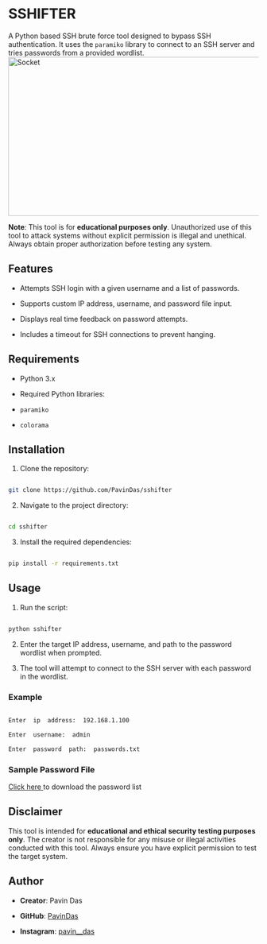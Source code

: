 
#  SSHIFTER

A Python based SSH brute force tool designed to bypass SSH authentication. It uses the `paramiko` library to connect to an SSH server and tries passwords from a provided wordlist.
<img src="https://socialify.git.ci/PavinDas/sshifter/image?description=1&font=KoHo&language=1&name=1&owner=1&pattern=Solid&theme=Dark" alt="Socket" width="640" height="320" />

  

**Note**: This tool is for **educational purposes only**. Unauthorized use of this tool to attack systems without explicit permission is illegal and unethical. Always obtain proper authorization before testing any system.

  

##  Features

- Attempts SSH login with a given username and a list of passwords.

- Supports custom IP address, username, and password file input.

- Displays real time feedback on password attempts.

- Includes a timeout for SSH connections to prevent hanging.

  

##  Requirements

- Python 3.x

- Required Python libraries:

-  `paramiko`

-  `colorama`

  

##  Installation

1. Clone the repository:

```bash

git clone https://github.com/PavinDas/sshifter

```

2. Navigate to the project directory:

```bash

cd sshifter

```

3. Install the required dependencies:

```bash

pip install -r requirements.txt

```

  

##  Usage

1. Run the script:

```bash

python sshifter

```

2. Enter the target IP address, username, and path to the password wordlist when prompted.

3. The tool will attempt to connect to the SSH server with each password in the wordlist.

  

###  Example

```bash

Enter  ip  address:  192.168.1.100

Enter  username:  admin

Enter  password  path:  passwords.txt

```

  

###  Sample Password File

[Click here ](https://github.com/PavinDas/WiFried/releases/download/Wordlist/wordlist.txt) to download the password list

  

##  Disclaimer

This tool is intended for **educational and ethical security testing purposes only**. The creator is not responsible for any misuse or illegal activities conducted with this tool. Always ensure you have explicit permission to test the target system.

  

##  Author

-  **Creator**: Pavin Das

-  **GitHub**: [PavinDas](https://github.com/PavinDas)

-  **Instagram**: [pavin__das](https://www.instagram.com/pavin__das)
